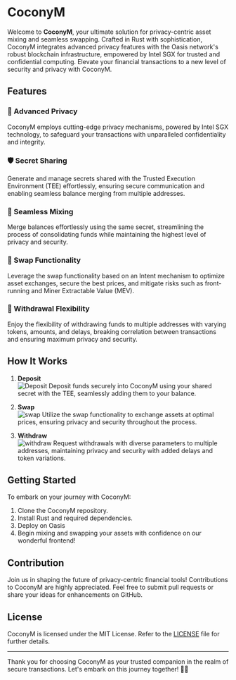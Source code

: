 # CoconyM

Welcome to **CoconyM**, your ultimate solution for privacy-centric asset mixing and seamless swapping. Crafted in Rust with sophistication, CoconyM integrates advanced privacy features with the Oasis network's robust blockchain infrastructure, empowered by Intel SGX for trusted and confidential computing. Elevate your financial transactions to a new level of security and privacy with CoconyM.

## Features

### 🌟 Advanced Privacy

CoconyM employs cutting-edge privacy mechanisms, powered by Intel SGX technology, to safeguard your transactions with unparalleled confidentiality and integrity.

### 🛡️ Secret Sharing

Generate and manage secrets shared with the Trusted Execution Environment (TEE) effortlessly, ensuring secure communication and enabling seamless balance merging from multiple addresses.

### 🔄 Seamless Mixing

Merge balances effortlessly using the same secret, streamlining the process of consolidating funds while maintaining the highest level of privacy and security.

### 🔄 Swap Functionality

Leverage the swap functionality based on an Intent mechanism to optimize asset exchanges, secure the best prices, and mitigate risks such as front-running and Miner Extractable Value (MEV).

### 💸 Withdrawal Flexibility

Enjoy the flexibility of withdrawing funds to multiple addresses with varying tokens, amounts, and delays, breaking correlation between transactions and ensuring maximum privacy and security.

## How It Works

1. **Deposit**  
   ![Deposit](https://github.com/L0GYKAL/eth-dam-hackathon/assets/32228897/51029558-2cd9-42ca-9d10-823ec6a49763)
   Deposit funds securely into CoconyM using your shared secret with the TEE, seamlessly adding them to your balance.

3. **Swap**  
   ![swap](https://github.com/L0GYKAL/eth-dam-hackathon/assets/32228897/fa67a70f-78c8-4287-8246-e116c3263bb2)
   Utilize the swap functionality to exchange assets at optimal prices, ensuring privacy and security throughout the process.

5. **Withdraw**  
   ![withdraw](https://github.com/L0GYKAL/eth-dam-hackathon/assets/32228897/9ef45c1a-4ccd-480c-a702-0461ebaf01ec)
   Request withdrawals with diverse parameters to multiple addresses, maintaining privacy and security with added delays and token variations.

## Getting Started

To embark on your journey with CoconyM:

1. Clone the CoconyM repository.
2. Install Rust and required dependencies.
3. Deploy on Oasis
4. Begin mixing and swapping your assets with confidence on our wonderful frontend!

## Contribution

Join us in shaping the future of privacy-centric financial tools! Contributions to CoconyM are highly appreciated. Feel free to submit pull requests or share your ideas for enhancements on GitHub.

## License

CoconyM is licensed under the MIT License. Refer to the [LICENSE](LICENSE) file for further details.

---

Thank you for choosing CoconyM as your trusted companion in the realm of secure transactions. Let's embark on this journey together! 🌴✨
